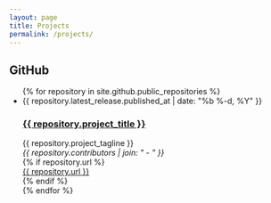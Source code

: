 ```yaml
---
layout: page
title: Projects
permalink: /projects/
---
```


## GitHub

<ul class="post-list w3-ul w3-card-4">
{% for repository in site.github.public_repositories %}
<li class="w3-bar">
    <div class="w3-bar-item">
        <span class="post-meta">{{ repository.latest_release.published_at | date: "%b %-d, %Y" }}</span>
    </div>
    <div class="w3-bar-item">
        <h3 class="post-link">
            <a href="{{ repository.html_url }}">{{ repository.project_title }}</a>
        </h3>
    </div>
    <div class="w3-bar-item">
        {{ repository.project_tagline }}
    </div>
    <div class="w3-bar-item">
        <em>{{ repository.contributors | join: "</em> - <em>" }}</em>
    </div>
    {% if repository.url %}
    <div class="w3-bar-item">
        <a href="{{ repository.url }}">{{ repository.url }}</a>
    </div>
    {% endif %}
</li>
{% endfor %}
</ul>
